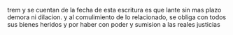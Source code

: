 trem y se cuentan de la fecha de esta escritura es que lante sin mas plazo demora ni dilacion. y al comulimiento de lo relacionado, se obliga con todos sus bienes heridos y por haber con poder y sumision a las reales justicias